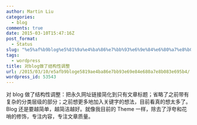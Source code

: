 ```yaml
---
author: Martin Liu
categories:
  - blog
comments: true
date: 2015-03-10T15:47:16Z
post_format:
  - Status
slug: "%e5%af%b9blog%e5%81%9a%e4%ba%86%e7%bb%93%e6%9e%84%e6%80%a7%e8%b0%83%e6%95%b4"
tags:
  - wordpress
title: 对blog做了结构性调整
url: /2015/03/10/e5afb9bloge5819ae4ba86e7bb93e69e84e680a7e8b083e695b4/
wordpress_id: 53543
---
```


对 blog 做了结构性调整：把永久网址链接简化到只有文章标题；省略了之前带有复杂的分类层级的部分；之前想更多地加入关键字的想法，目前看真的想太多了。Blog 还是要越简单，越简洁越好。就像我目前的 Theme 一样，除去了浮夸和花哨的修饰，专注内容，专注文章质量。
